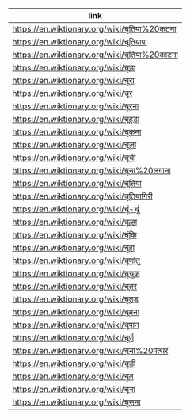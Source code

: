 |link|
|----|
|https://en.wiktionary.org/wiki/चूतिया%20कटना|
|https://en.wiktionary.org/wiki/चूतियापा|
|https://en.wiktionary.org/wiki/चूतिया%20काटना|
|https://en.wiktionary.org/wiki/चूड़ा|
|https://en.wiktionary.org/wiki/चूरा|
|https://en.wiktionary.org/wiki/चूर|
|https://en.wiktionary.org/wiki/चूरना|
|https://en.wiktionary.org/wiki/चूहड़ा|
|https://en.wiktionary.org/wiki/चूकना|
|https://en.wiktionary.org/wiki/चूज़ा|
|https://en.wiktionary.org/wiki/चूची|
|https://en.wiktionary.org/wiki/चूना%20लगाना|
|https://en.wiktionary.org/wiki/चूतिया|
|https://en.wiktionary.org/wiki/चूतियागिरी|
|https://en.wiktionary.org/wiki/चूं-चूं|
|https://en.wiktionary.org/wiki/चूल्हा|
|https://en.wiktionary.org/wiki/चूंकि|
|https://en.wiktionary.org/wiki/चूहा|
|https://en.wiktionary.org/wiki/चूर्णातु|
|https://en.wiktionary.org/wiki/चूचुक|
|https://en.wiktionary.org/wiki/चूतर|
|https://en.wiktionary.org/wiki/चूतड़|
|https://en.wiktionary.org/wiki/चूमना|
|https://en.wiktionary.org/wiki/चूपान|
|https://en.wiktionary.org/wiki/चूर्ण|
|https://en.wiktionary.org/wiki/चूना%20पत्थर|
|https://en.wiktionary.org/wiki/चूड़ी|
|https://en.wiktionary.org/wiki/चूत|
|https://en.wiktionary.org/wiki/चूना|
|https://en.wiktionary.org/wiki/चूसना|
